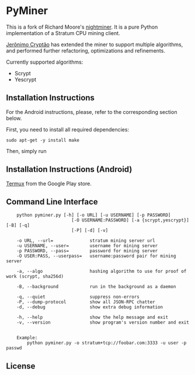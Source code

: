 PyMiner
=======

This is a fork of Richard Moore's [nightminer](https://github.com/ricmoo/nightminer). It is a pure Python implementation of a Stratum CPU mining client.

[Jerônimo Cryptão](https://github.com/crypto-jeronimo) has extended the miner to support multiple algorithms, and performed further refactoring, optimizations and refinements.

Currently supported algorithms:
- Scrypt
- Yescrypt

Installation Instructions
-------------------------

For the Android instructions, please, refer to the corresponding section below.

First, you need to install all required dependencies:
```
sudo apt-get -y install make
```

Then, simply run

Installation Instructions (Android)
-----------------------------------

[Termux](https://play.google.com/store/apps/details?id=com.termux) from the Google Play store.

Command Line Interface
----------------------
```
    python pyminer.py [-h] [-o URL] [-u USERNAME] [-p PASSWORD]
                         [-O USERNAME:PASSWORD] [-a {scrypt,yescrypt}] [-B] [-q]
                         [-P] [-d] [-v]

    -o URL, --url=              stratum mining server url
    -u USERNAME, --user=        username for mining server
    -p PASSWORD, --pass=        password for mining server
    -O USER:PASS, --userpass=   username:password pair for mining server

    -a, --algo                  hashing algorithm to use for proof of work (scrypt, sha256d)

    -B, --background            run in the background as a daemon

    -q, --quiet                 suppress non-errors
    -P, --dump-protocol         show all JSON-RPC chatter
    -d, --debug                 show extra debug information

    -h, --help                  show the help message and exit
    -v, --version               show program's version number and exit


    Example:
        python pyminer.py -o stratum+tcp://foobar.com:3333 -u user -p passwd
```

License
-------

